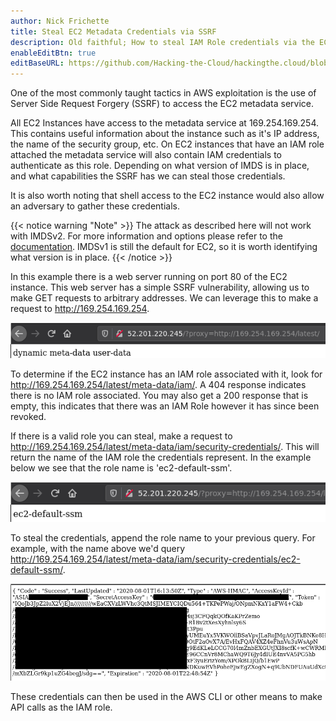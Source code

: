 ```yaml
---
author: Nick Frichette
title: Steal EC2 Metadata Credentials via SSRF
description: Old faithful; How to steal IAM Role credentials via the EC2 Metadata service via SSRF
enableEditBtn: true
editBaseURL: https://github.com/Hacking-the-Cloud/hackingthe.cloud/blob/master/content
---
```

One of the most commonly taught tactics in AWS exploitation is the use of Server Side Request Forgery (SSRF) to access the EC2 metadata service.

All EC2 Instances have access to the metadata service at 169.254.169.254. This contains useful information about the instance such as it's IP address, the name of the security group, etc. On EC2 instances that have an IAM role attached the metadata service will also contain IAM credentials to authenticate as this role. Depending on what version of IMDS is in place, and what capabilities the SSRF has we can steal those credentials.

It is also worth noting that shell access to the EC2 instance would also allow an adversary to gather these credentials.

{{< notice warning "Note" >}}
The attack as described here will not work with IMDSv2. For more information and options please refer to the [documentation](https://docs.aws.amazon.com/AWSEC2/latest/UserGuide/configuring-instance-metadata-service.html). IMDSv1 is still the default for EC2, so it is worth identifying what version is in place.
{{< /notice >}}

In this example there is a web server running on port 80 of the EC2 instance. This web server has a simple SSRF vulnerability, allowing us to make GET requests to arbitrary addresses. We can leverage this to make a request to http://169.254.169.254.

![Showing SSRF](/images/aws/exploitation/ec2-metadata-ssrf/showing-ssrf.png)

To determine if the EC2 instance has an IAM role associated with it, look for http://169.254.169.254/latest/meta-data/iam/. A 404 response indicates there is no IAM role associated. You may also get a 200 response that is empty, this indicates that there was an IAM Role however it has since been revoked.

If there is a valid role you can steal, make a request to http://169.254.169.254/latest/meta-data/iam/security-credentials/. This will return the name of the IAM role the credentials represent. In the example below we see that the role name is 'ec2-default-ssm'.

![Role Name](/images/aws/exploitation/ec2-metadata-ssrf/role-name.png)

To steal the credentials, append the role name to your previous query. For example, with the name above we'd query http://169.254.169.254/latest/meta-data/iam/security-credentials/ec2-default-ssm/.

![Stolen Keys](/images/aws/exploitation/ec2-metadata-ssrf/stolen-keys.png)

These credentials can then be used in the AWS CLI or other means to make API calls as the IAM role.